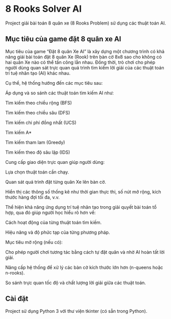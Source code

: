 # 8 Rooks Solver AI

Project giải bài toán 8 quân xe (8 Rooks Problem) sử dụng các thuật toán AI.

## Mục tiêu của game đặt 8 quân xe AI

Mục tiêu của game “Đặt 8 quân Xe AI” là xây dựng một chương trình có khả năng giải bài toán đặt 8 quân Xe (Rook) trên bàn cờ 8x8 sao cho không có hai quân Xe nào có thể tấn công lẫn nhau.
Đồng thời, trò chơi cho phép người dùng quan sát trực quan quá trình tìm kiếm lời giải của các thuật toán trí tuệ nhân tạo (AI) khác nhau.

Cụ thể, hệ thống hướng đến các mục tiêu sau:

 Áp dụng và so sánh các thuật toán tìm kiếm AI như:

Tìm kiếm theo chiều rộng (BFS)

Tìm kiếm theo chiều sâu (DFS)

Tìm kiếm chi phí đồng nhất (UCS)

Tìm kiếm A*

Tìm kiếm tham lam (Greedy)

Tìm kiếm theo độ sâu lặp (IDS)

 Cung cấp giao diện trực quan giúp người dùng:

Lựa chọn thuật toán cần chạy.

Quan sát quá trình đặt từng quân Xe lên bàn cờ.

Hiển thị các thông số thống kê như thời gian thực thi, số nút mở rộng, kích thước hàng đợi tối đa, v.v.

 Thể hiện khả năng ứng dụng trí tuệ nhân tạo trong giải quyết bài toán tổ hợp, qua đó giúp người học hiểu rõ hơn về:

Cách hoạt động của từng thuật toán tìm kiếm.

Hiệu năng và độ phức tạp của từng phương pháp.

 Mục tiêu mở rộng (nếu có):

Cho phép người chơi tương tác bằng cách tự đặt quân và nhờ AI hoàn tất lời giải.

Nâng cấp hệ thống để xử lý các bàn cờ kích thước lớn hơn (n-queens hoặc n-rooks).

So sánh trực quan tốc độ và chất lượng lời giải giữa các thuật toán.

## Cài đặt

Project sử dụng Python 3 với thư viện tkinter (có sẵn trong Python).

